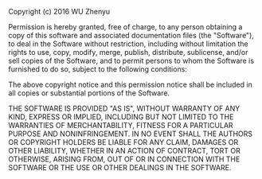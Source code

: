  Copyright (c) 2016 WU Zhenyu
 
 Permission is hereby granted, free of charge, to any person obtaining a copy of this software and 
 associated documentation files (the "Software"), to deal in the Software without restriction, including
 without limitation the rights to use, copy, modify, merge, publish, distribute, sublicense, and/or sell copies 
 of the Software, and to permit persons to whom the Software is furnished to do so, subject to the following 
 conditions:
 
 The above copyright notice and this permission notice shall be included in all copies or substantial portions of the Software.
 
 THE SOFTWARE IS PROVIDED "AS IS", WITHOUT WARRANTY OF ANY KIND, EXPRESS OR IMPLIED, INCLUDING BUT NOT LIMITED TO THE WARRANTIES OF
 MERCHANTABILITY, FITNESS FOR A PARTICULAR PURPOSE AND NONINFRINGEMENT. IN NO EVENT SHALL THE AUTHORS OR COPYRIGHT HOLDERS BE LIABLE FOR ANY
 CLAIM, DAMAGES OR OTHER LIABILITY, WHETHER IN AN ACTION OF CONTRACT, TORT OR OTHERWISE, ARISING FROM, OUT OF OR IN CONNECTION WITH THE SOFTWARE 
 OR THE USE OR OTHER DEALINGS IN THE SOFTWARE.
